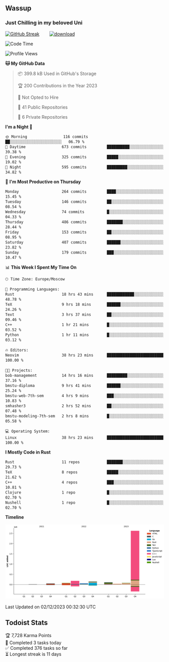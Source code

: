 ## Wassup 
### Just Chilling in my beloved Uni 

<!--
-->

[![GitHub Streak](http://github-readme-streak-stats.herokuapp.com?user=archeoss&theme=shades-of-purple&hide_border=true&date_format=j%20M%5B%20Y%5D)](https://git.io/streak-stats)&nbsp;&nbsp;&nbsp;&nbsp;&nbsp;&nbsp;&nbsp;&nbsp;[![download](https://user-images.githubusercontent.com/68448737/147796309-d8b65b1d-4dde-40d9-b03a-2b42aaa6cd43.jpeg)
](http://bmstu.ru/)

<!--START_SECTION:waka-->
![Code Time](http://img.shields.io/badge/Code%20Time-2%2C150%20hrs%2042%20mins-blue)

![Profile Views](http://img.shields.io/badge/Profile%20Views-1-blue)

**🐱 My GitHub Data** 

> 📦 399.8 kB Used in GitHub's Storage 
 > 
> 🏆 200 Contributions in the Year 2023
 > 
> 🚫 Not Opted to Hire
 > 
> 📜 41 Public Repositories 
 > 
> 🔑 6 Private Repositories 
 > 
**I'm a Night 🦉** 

```text
🌞 Morning                116 commits         ██░░░░░░░░░░░░░░░░░░░░░░░   06.79 % 
🌆 Daytime                673 commits         ██████████░░░░░░░░░░░░░░░   39.38 % 
🌃 Evening                325 commits         █████░░░░░░░░░░░░░░░░░░░░   19.02 % 
🌙 Night                  595 commits         █████████░░░░░░░░░░░░░░░░   34.82 % 
```
📅 **I'm Most Productive on Thursday** 

```text
Monday                   264 commits         ████░░░░░░░░░░░░░░░░░░░░░   15.45 % 
Tuesday                  146 commits         ██░░░░░░░░░░░░░░░░░░░░░░░   08.54 % 
Wednesday                74 commits          █░░░░░░░░░░░░░░░░░░░░░░░░   04.33 % 
Thursday                 486 commits         ███████░░░░░░░░░░░░░░░░░░   28.44 % 
Friday                   153 commits         ██░░░░░░░░░░░░░░░░░░░░░░░   08.95 % 
Saturday                 407 commits         ██████░░░░░░░░░░░░░░░░░░░   23.82 % 
Sunday                   179 commits         ███░░░░░░░░░░░░░░░░░░░░░░   10.47 % 
```


📊 **This Week I Spent My Time On** 

```text
🕑︎ Time Zone: Europe/Moscow

💬 Programming Languages: 
Rust                     18 hrs 43 mins      ████████████░░░░░░░░░░░░░   48.78 % 
TeX                      9 hrs 18 mins       ██████░░░░░░░░░░░░░░░░░░░   24.26 % 
Text                     3 hrs 37 mins       ██░░░░░░░░░░░░░░░░░░░░░░░   09.46 % 
C++                      1 hr 21 mins        █░░░░░░░░░░░░░░░░░░░░░░░░   03.52 % 
Python                   1 hr 11 mins        █░░░░░░░░░░░░░░░░░░░░░░░░   03.12 % 

🔥 Editors: 
Neovim                   38 hrs 23 mins      █████████████████████████   100.00 % 

🐱‍💻 Projects: 
bob-management           14 hrs 16 mins      █████████░░░░░░░░░░░░░░░░   37.16 % 
bmstu-diploma            9 hrs 41 mins       ██████░░░░░░░░░░░░░░░░░░░   25.24 % 
bmstu-web-7th-sem        4 hrs 9 mins        ███░░░░░░░░░░░░░░░░░░░░░░   10.83 % 
smhasher3                2 hrs 52 mins       ██░░░░░░░░░░░░░░░░░░░░░░░   07.48 % 
bmstu-modeling-7th-sem   2 hrs 8 mins        █░░░░░░░░░░░░░░░░░░░░░░░░   05.58 % 

💻 Operating System: 
Linux                    38 hrs 23 mins      █████████████████████████   100.00 % 
```

**I Mostly Code in Rust** 

```text
Rust                     11 repos            ███████░░░░░░░░░░░░░░░░░░   29.73 % 
TeX                      8 repos             █████░░░░░░░░░░░░░░░░░░░░   21.62 % 
C++                      4 repos             ███░░░░░░░░░░░░░░░░░░░░░░   10.81 % 
Clojure                  1 repo              █░░░░░░░░░░░░░░░░░░░░░░░░   02.70 % 
Nushell                  1 repo              █░░░░░░░░░░░░░░░░░░░░░░░░   02.70 % 
```



**Timeline**

![Lines of Code chart](https://raw.githubusercontent.com/archeoss/archeoss/master/assets/bar_graph.png)


 Last Updated on 02/12/2023 00:32:30 UTC
<!--END_SECTION:waka-->

## Todoist Stats

<!-- TODO-IST:START -->
🏆  7,728 Karma Points           
🌸  Completed 3 tasks today           
✅  Completed 376 tasks so far           
⏳  Longest streak is 11 days
<!-- TODO-IST:END -->
